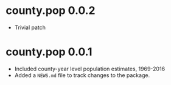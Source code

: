 
# county.pop 0.0.2

* Trivial patch

# county.pop 0.0.1

* Included county-year level population estimates, 1969-2016
* Added a `NEWS.md` file to track changes to the package.
